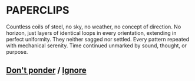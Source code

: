 # PAPERCLIPS

Countless coils of steel, no sky, no weather, no concept of direction. No horizon, just layers of identical loops in every orientation, extending in perfect uniformity. They neither sagged nor settled. Every pattern repeated with mechanical serenity. Time continued unmarked by sound, thought, or purpose.

## [Don't ponder](page-ee7bc838d2794b14) / [Ignore](page-6557d4b466af7d8c)
